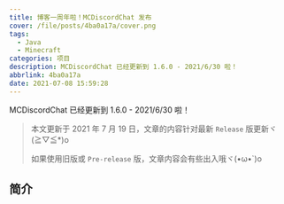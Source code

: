 ```yaml
---
title: 博客一周年啦！MCDiscordChat 发布
cover: /file/posts/4ba0a17a/cover.png
tags:
  - Java
  - Minecraft
categories: 项目
description: MCDiscordChat 已经更新到 1.6.0 - 2021/6/30 啦！
abbrlink: 4ba0a17a
date: 2021-07-08 15:59:28
---
```


MCDiscordChat 已经更新到 1.6.0 - 2021/6/30 啦！

> 本文更新于 2021 年 7 月 19 日，文章的内容针对最新 `Release` 版更新ヾ(≧▽≦*)o
>
> 如果使用旧版或 `Pre-release` 版，文章内容会有些出入哦ヾ(•ω•`)o

## 简介

